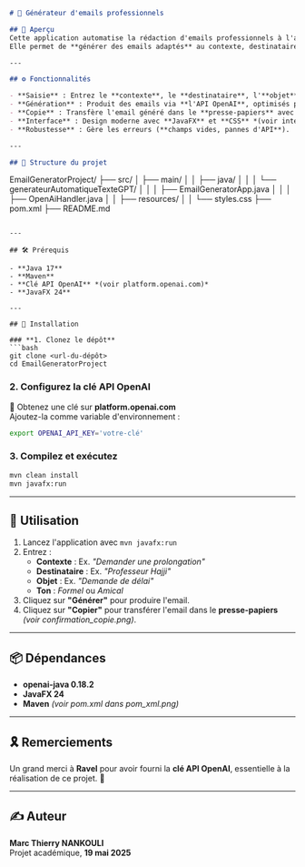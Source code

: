```markdown
# 📧 Générateur d'emails professionnels

## 🔎 Aperçu
Cette application automatise la rédaction d'emails professionnels à l'aide de l'API OpenAI (**GPT-3.5-turbo-instruct**), intégrée via **JavaFX** pour une interface graphique intuitive et **Maven** pour la gestion des dépendances.  
Elle permet de **générer des emails adaptés** au contexte, destinataire, objet et ton (formel ou amical) en **1 à 2 secondes**, avec une option de **copie dans le presse-papiers**.

---

## ⚙️ Fonctionnalités

- **Saisie** : Entrez le **contexte**, le **destinataire**, l'**objet**, et choisissez un **ton** (formel/amical).
- **Génération** : Produit des emails via **l'API OpenAI**, optimisés pour éviter les fragments.
- **Copie** : Transfère l'email généré dans le **presse-papiers** avec **confirmation visuelle**.
- **Interface** : Design moderne avec **JavaFX** et **CSS** *(voir interface_email_formel.png)*.
- **Robustesse** : Gère les erreurs (**champs vides, pannes d'API**).

---

## 📂 Structure du projet
```
EmailGeneratorProject/
├── src/
│   ├── main/
│   │   ├── java/
│   │   │   └── generateurAutomatiqueTexteGPT/
│   │   │       ├── EmailGeneratorApp.java
│   │   │       ├── OpenAiHandler.java
│   │   ├── resources/
│   │       └── styles.css
├── pom.xml
├── README.md
```

---

## 🛠 Prérequis

- **Java 17**
- **Maven**
- **Clé API OpenAI** *(voir platform.openai.com)*
- **JavaFX 24**

---

## 🚀 Installation

### **1. Clonez le dépôt**
```bash
git clone <url-du-dépôt>
cd EmailGeneratorProject
```

### **2. Configurez la clé API OpenAI**
🔑 Obtenez une clé sur **platform.openai.com**  
Ajoutez-la comme variable d'environnement :
```bash
export OPENAI_API_KEY='votre-clé'
```

### **3. Compilez et exécutez**
```bash
mvn clean install
mvn javafx:run
```

---

## 🎯 Utilisation

1. Lancez l'application avec `mvn javafx:run`
2. Entrez :
   - **Contexte** : Ex. *"Demander une prolongation"*
   - **Destinataire** : Ex. *"Professeur Hajji"*
   - **Objet** : Ex. *"Demande de délai"*
   - **Ton** : *Formel* ou *Amical*
3. Cliquez sur **"Générer"** pour produire l'email.
4. Cliquez sur **"Copier"** pour transférer l'email dans le **presse-papiers** *(voir confirmation_copie.png)*.

---

## 📦 Dépendances

- **openai-java 0.18.2**
- **JavaFX 24**
- **Maven** *(voir pom.xml dans pom_xml.png)*

---

## 🎗️ Remerciements
Un grand merci à **Ravel** pour avoir fourni la **clé API OpenAI**, essentielle à la réalisation de ce projet. 🙌

---

## ✍️ Auteur
**Marc Thierry NANKOULI**  
Projet académique, **19 mai 2025**
